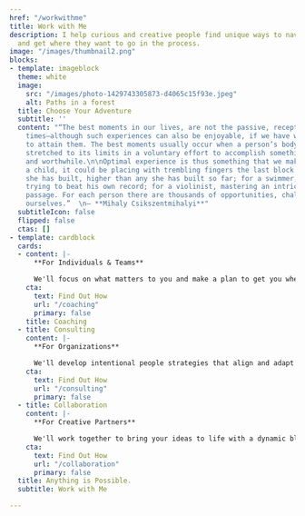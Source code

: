 ```yaml
---
href: "/workwithme"
title: Work with Me
description: I help curious and creative people find unique ways to navigate life
  and get where they want to go in the process.
image: "/images/thumbnail2.png"
blocks:
- template: imageblock
  theme: white
  image:
    src: "/images/photo-1429743305873-d4065c15f93e.jpeg"
    alt: Paths in a forest
  title: Choose Your Adventure
  subtitle: ''
  content: "“The best moments in our lives, are not the passive, receptive, relaxing
    times—although such experiences can also be enjoyable, if we have worked hard
    to attain them. The best moments usually occur when a person’s body or mind is
    stretched to its limits in a voluntary effort to accomplish something difficult
    and worthwhile.\n\nOptimal experience is thus something that we make happen. For
    a child, it could be placing with trembling fingers the last block on a tower
    she has built, higher than any she has built so far; for a swimmer, it could be
    trying to beat his own record; for a violinist, mastering an intricate musical
    passage. For each person there are thousands of opportunities, challenges to expand
    ourselves.”  \n― **Mihaly Csikszentmihalyi**"
  subtitleIcon: false
  flipped: false
  ctas: []
- template: cardblock
  cards:
  - content: |-
      **For Individuals & Teams**

      We'll focus on what matters to you and make a plan to get you where you want to go.
    cta:
      text: Find Out How
      url: "/coaching"
      primary: false
    title: Coaching
  - title: Consulting
    content: |-
      **For Organizations**

      We'll develop intentional people strategies that align and adapt with your business objectives.
    cta:
      text: Find Out How
      url: "/consulting"
      primary: false
  - title: Collaboration
    content: |-
      **For Creative Partners**

      We'll work together to bring your ideas to life with a dynamic blend of focus and exploration.
    cta:
      text: Find Out How
      url: "/collaboration"
      primary: false
  title: Anything is Possible.
  subtitle: Work with Me

---
```

